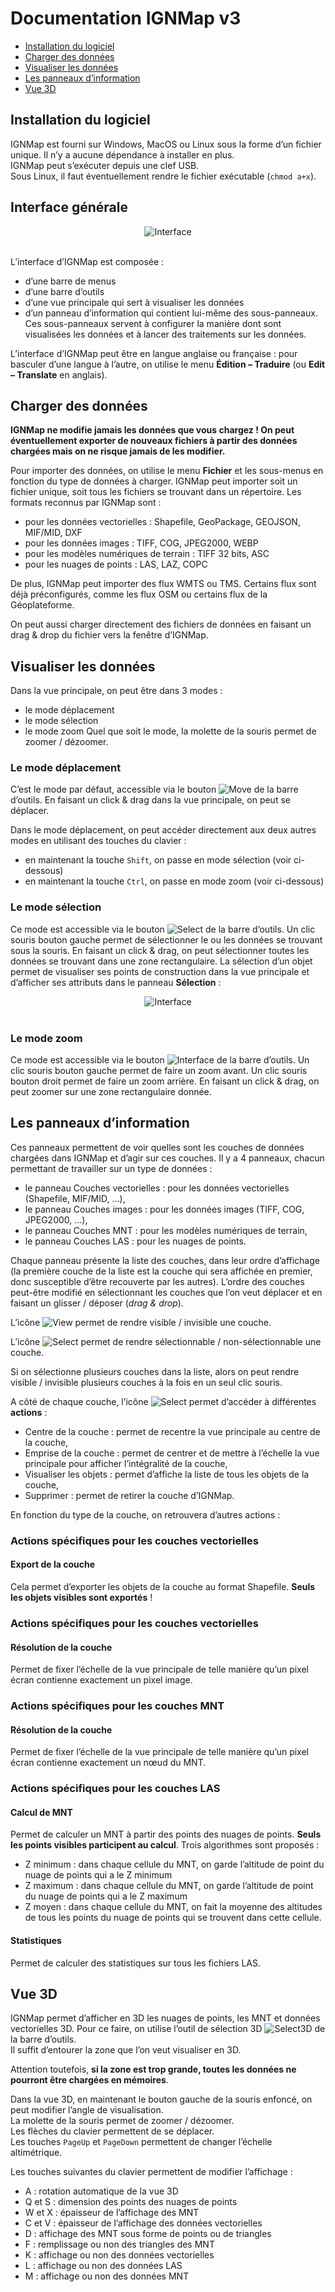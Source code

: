 # Documentation IGNMap v3

* <a href="https://github.com/IGNF/IGNMap/blob/master/Documentation/Documentation.md#installation-du-logiciel">Installation du logiciel</a>
* <a href="https://github.com/IGNF/IGNMap/blob/master/Documentation/Documentation.md#charger-des-donn%C3%A9es">Charger des données</a>
* <a href="https://github.com/IGNF/IGNMap/blob/master/Documentation/Documentation.md#visualiser-les-donn%C3%A9es">Visualiser les données</a>
* <a href="https://github.com/IGNF/IGNMap/blob/master/Documentation/Documentation.md#les-panneaux-dinformation">Les panneaux d’information</a>
* <a href="https://github.com/IGNF/IGNMap/blob/master/Documentation/Documentation.md#vue-3d">Vue 3D</a>

## Installation du logiciel
IGNMap est fourni sur Windows, MacOS ou Linux sous la forme d’un fichier unique. Il n’y a aucune dépendance à installer en plus.  
IGNMap peut s’exécuter depuis une clef USB.  
Sous Linux, il faut éventuellement rendre le fichier exécutable (`chmod a+x`).

## Interface générale
<div align="center">
<img alt="Interface" src="https://raw.githubusercontent.com/IGNF/IGNMap/master/Documentation/Images/Interface.png">
</div><br>

L’interface d’IGNMap est composée :
* d’une barre de menus
* d’une barre d’outils
* d’une vue principale qui sert à visualiser les données
* d’un panneau d’information qui contient lui-même des sous-panneaux. Ces sous-panneaux servent à configurer la manière dont sont visualisées les données et à lancer des traitements sur les données.

L’interface d’IGNMap peut être en langue anglaise ou française : pour basculer d’une langue à l’autre, on utilise le menu **Édition – Traduire** (ou **Edit – Translate** en anglais).

## Charger des données
**IGNMap ne modifie jamais les données que vous chargez ! On peut éventuellement exporter de nouveaux fichiers à partir des données chargées mais on ne risque jamais de les modifier.**

Pour importer des données, on utilise le menu **Fichier** et les sous-menus en fonction du type de données à charger.
IGNMap peut importer soit un fichier unique, soit tous les fichiers se trouvant dans un répertoire.
Les formats reconnus par IGNMap sont :
* pour les données vectorielles : Shapefile, GeoPackage, GEOJSON, MIF/MID, DXF
* pour les données images : TIFF, COG, JPEG2000, WEBP
* pour les modèles numériques de terrain : TIFF 32 bits, ASC
* pour les nuages de points : LAS, LAZ, COPC

De plus, IGNMap peut importer des flux WMTS ou TMS. Certains flux sont déjà préconfigurés, comme les flux OSM ou certains flux de la Géoplateforme.

On peut aussi charger directement des fichiers de données en faisant un drag & drop du fichier vers la fenêtre d’IGNMap.

## Visualiser les données
Dans la vue principale, on peut être dans 3 modes :
* le mode déplacement
* le mode sélection
* le mode zoom
Quel que soit le mode, la molette de la souris permet de zoomer / dézoomer.

### Le mode déplacement
C’est le mode par défaut, accessible via le bouton <img alt="Move" src="https://raw.githubusercontent.com/IGNF/IGNMap/master/Documentation/Images/Move.png"> de la barre d’outils.
En faisant un click & drag dans la vue principale, on peut se déplacer.

Dans le mode déplacement, on peut accéder directement aux deux autres modes en utilisant des touches du clavier :
* en maintenant la touche `Shift`, on passe en mode sélection (voir ci-dessous)
* en maintenant la touche `Ctrl`, on passe en mode zoom (voir ci-dessous)

### Le mode sélection
Ce mode est accessible via le bouton <img alt="Select" src="https://raw.githubusercontent.com/IGNF/IGNMap/master/Documentation/Images/Select.png"> de la barre d’outils.
Un clic souris bouton gauche permet de sélectionner le ou les données se trouvant sous la souris.
En faisant un click & drag, on peut sélectionner toutes les données se trouvant dans une zone rectangulaire.
La sélection d’un objet permet de visualiser ses points de construction dans la vue principale et d’afficher ses attributs dans le panneau **Sélection** :
<div align=center>
<img alt="Interface" src="https://raw.githubusercontent.com/IGNF/IGNMap/master/Documentation/Images/Selection.png">
</div><br>

### Le mode zoom
Ce mode est accessible via le bouton <img alt="Interface" src="https://raw.githubusercontent.com/IGNF/IGNMap/master/Documentation/Images/Zoom.png"> de la barre d’outils.
Un clic souris bouton gauche permet de faire un zoom avant.
Un clic souris bouton droit permet de faire un zoom arrière.
En faisant un click & drag, on peut zoomer sur une zone rectangulaire donnée.

## Les panneaux d’information
Ces panneaux permettent de voir quelles sont les couches de données chargées dans IGNMap et d’agir sur ces couches. Il y a 4 panneaux, chacun permettant de travailler sur un type de données :
* le panneau Couches vectorielles : pour les données vectorielles (Shapefile, MIF/MID, …),
* le panneau Couches images : pour les données images (TIFF, COG, JPEG2000, …),
* le panneau Couches MNT : pour les modèles numériques de terrain,
* le panneau Couches LAS : pour les nuages de points.

Chaque panneau présente la liste des couches, dans leur ordre d’affichage (la première couche de la liste est la couche qui sera affichée en premier, donc susceptible d’être recouverte par les autres).
L’ordre des couches peut-être modifié en sélectionnant les couches que l’on veut déplacer et en faisant un glisser / déposer (*drag & drop*).

L’icône <img alt="View" src="https://raw.githubusercontent.com/IGNF/IGNMap/master/Documentation/Images/View.png"> permet de rendre visible / invisible une couche.

L’icône <img alt="Select" src="https://raw.githubusercontent.com/IGNF/IGNMap/master/Documentation/Images/Selectable.png"> permet de rendre sélectionnable / non-sélectionnable une couche.

Si on sélectionne plusieurs couches dans la liste, alors on peut rendre visible / invisible plusieurs couches à la fois en un seul clic souris.

A côté de chaque couche, l’icône <img alt="Select" src="https://raw.githubusercontent.com/IGNF/IGNMap/master/Documentation/Images/Options.png"> permet d’accéder à différentes **actions** :
* Centre de la couche : permet de recentre la vue principale au centre de la couche,
* Emprise de la couche : permet de centrer et de mettre à l’échelle la vue principale pour afficher l’intégralité de la couche,
* Visualiser les objets : permet d’affiche la liste de tous les objets de la couche,
* Supprimer : permet de retirer la couche d’IGNMap.

En fonction du type de la couche, on retrouvera d’autres actions :

### Actions spécifiques pour les couches vectorielles
#### Export de la couche
Cela permet d’exporter les objets de la couche au format Shapefile. **Seuls les objets visibles sont exportés** !

### Actions spécifiques pour les couches vectorielles
#### Résolution de la couche
Permet de fixer l’échelle de la vue principale de telle manière qu’un pixel écran contienne exactement un pixel image.

### Actions spécifiques pour les couches MNT
#### Résolution de la couche
Permet de fixer l’échelle de la vue principale de telle manière qu’un pixel écran contienne exactement un nœud du MNT.

### Actions spécifiques pour les couches LAS
#### Calcul de MNT
Permet de calculer un MNT à partir des points des nuages de points. **Seuls les points visibles participent au calcul**.
Trois algorithmes sont proposés :
* Z minimum : dans chaque cellule du MNT, on garde l’altitude de point du nuage de points qui a le Z minimum
* Z maximum : dans chaque cellule du MNT, on garde l’altitude de point du nuage de points qui a le Z maximum
* Z moyen :  dans chaque cellule du MNT, on fait la moyenne des altitudes de tous les points du nuage de points qui se trouvent dans cette cellule.

#### Statistiques
Permet de calculer des statistiques sur tous les fichiers LAS.

## Vue 3D
IGNMap permet d’afficher en 3D les nuages de points, les MNT et données vectorielles 3D.
Pour ce faire, on utilise l’outil de sélection 3D <img alt="Select3D" src="https://raw.githubusercontent.com/IGNF/IGNMap/master/Documentation/Images/Select3D.png"> de la barre d’outils.  
Il suffit d’entourer la zone que l’on veut visualiser en 3D.

Attention toutefois, **si la zone est trop grande, toutes les données ne pourront être chargées en mémoires**.

Dans la vue 3D, en maintenant le bouton gauche de la souris enfoncé, on peut modifier l’angle de visualisation.  
La molette de la souris permet de zoomer / dézoomer.  
Les flèches du clavier permettent de se déplacer.  
Les touches `PageUp` et `PageDown` permettent de changer l’échelle altimétrique.

Les touches suivantes du clavier permettent de modifier l’affichage :
* A : rotation automatique de la vue 3D
* Q et S : dimension des points des nuages de points
* W et X : épaisseur de l’affichage des MNT
* C et V : épaisseur de l’affichage des données vectorielles
* D : affichage des MNT sous forme de points ou de triangles
* F : remplissage ou non des triangles des MNT
* K : affichage ou non des données vectorielles
* L : affichage ou non des données LAS
* M : affichage ou non des données MNT